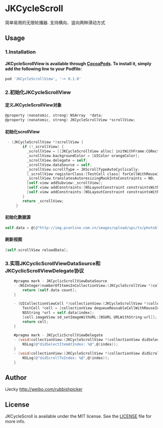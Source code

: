 # JKCycleScroll
简单易用的无限轮播器. 支持横向、竖向两种滑动方式


## Usage

### 1.Installation

#### JKCycleScrollView is available through [CocoaPods](http://cocoapods.org). To install it, simply add the following line to your Podfile:

```ruby
pod 'JKCycleScrollView', '~> 0.1.0'
```

### 2.初始化JKCycleScrollView

#### 定义JKCycleScrollView对象

```objective-c
@property (nonatomic, strong) NSArray  *data;
@property (nonatomic, strong) JKCycleScrollView *scrollView;
```
#### 初始化scrollView

```objective-c
 - (JKCycleScrollView *)scrollView {
        if (!_scrollView) {
          _scrollView = [[JKCycleScrollView alloc] initWithFrame:CGRectZero scrollDirection:UICollectionViewScrollDirectionHorizontal];
          _scrollView.backgroundColor = [UIColor orangeColor];
          _scrollView.delegate = self;
          _scrollView.dataSource = self;
          _scrollView.scrollType = JKScrollTypeAutoCyclically;
          [_scrollView registerClass:[TestCell class] forCellWithReuseIdentifier:kCycleScrollViewReuseIdentifer];
          _scrollView.translatesAutoresizingMaskIntoConstraints = NO;
          [self.view addSubview:_scrollView];
          [self.view addConstraints:[NSLayoutConstraint constraintsWithVisualFormat:@"H:|-20-[_scrollView]-20-|" options:0 metrics:nil views:NSDictionaryOfVariableBindings(_scrollView)]];
          [self.view addConstraints:[NSLayoutConstraint constraintsWithVisualFormat:@"V:|-100-[_scrollView(204)]" options:NSLayoutFormatAlignAllTop metrics:nil views:NSDictionaryOfVariableBindings(_scrollView)]];
        }
        return _scrollView;
     }
```   
#### 初始化数据源

```objective-c
self.data = @[@"http://img.pconline.com.cn/images/upload/upc/tx/photoblog/1410/21/c4/39944979_39944979_1413878416125_mthumb.jpg",@"http://image92.360doc.com/DownloadImg/2015/12/1715/63143393_18.jpg",@"http://f.hiphotos.baidu.com/image/pic/item/b151f8198618367a9f738e022a738bd4b21ce573.jpg",@"http://img006.hc360.cn/hb/MTQ2MDc5MzQ2ODQyNy02OTQyMjQ1MjI=.jpg"];
```   
#### 刷新视图

```objective-c
[self.scrollView reloadData];
```   
    
### 3.实现JKCyclicScrollViewDataSource和JKCyclicScrollViewDelegate协议

```objective-c
    #pragma mark - JKCyclicScrollViewDataSource
    - (NSInteger)numberOfItemsInCollectionView:(JKCycleScrollView *)collectionView{
        return [self.data count];
    }
    
    - (UICollectionViewCell *)collectionView:(JKCycleScrollView *)collectionView cellForItemAtIndex:(NSInteger)index{
        TestCell *cell = [collectionView dequeueReusableCellWithReuseIdentifier:kCycleScrollViewReuseIdentifer]；
        NSString *url = self.data[index];
        [cell.imageView sd_setImageWithURL:[NSURL URLWithString:url]];
        return cell;
    }
    
    #pragma mark - JKCyclicScrollViewDelegate
    - (void)collectionView:(JKCycleScrollView *)collectionView didSelectItemAtIndex:(NSInteger)index{
        NSLog(@"didSelectItemAtIndex: %@",@(index));
    }
    - (void)collectionView:(JKCycleScrollView *)collectionView didScrollToIndex:(NSInteger)index{
        NSLog(@"didScrollToIndex: %@",@(index));
    }
```


## Author

iJecky <http://weibo.com/rubbishpicker>

## License

JKCycleScroll is available under the MIT license. See the [LICENSE](LICENSE) file for more info.
